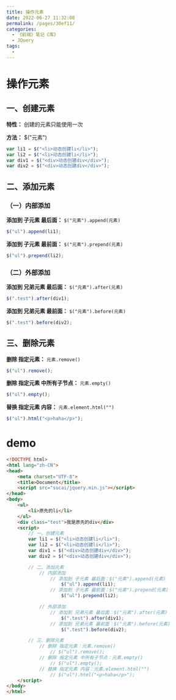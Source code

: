 ```yaml
---
title: 操作元素
date: 2022-06-27 11:32:08
permalink: /pages/30ef11/
categories:
  - 《前端》笔记《库》
  - JQuery
tags:
  - 
---
```

# 操作元素

## 一、创建元素

**特性：** 创建的元素只能使用一次

**方法：** $("元素")

```js
var li1 = $("<li>动态创建li</li>");
var li2 = $("<li>动态创建li</li>");
var div1 = $("<div>动态创建div</div>");
var div2 = $("<div>动态创建div</div>");
```

## 二、添加元素

### （一）内部添加

**添加到 子元素 最后面：** `$("元素").append(元素)`
```js
$("ul").append(li1);
```

**添加到 子元素 最前面：** `$("元素").prepend(元素)`
```js
$("ul").prepend(li2);
```

### （二）外部添加

**添加到 兄弟元素 最后面：** `$("元素").after(元素)`
```js
$(".test").after(div1);
```

**添加到 兄弟元素 最前面：** `$("元素").before(元素)`
```js
$(".test").before(div2);
```

## 三、删除元素

**删除 指定元素：** `元素.remove()`
```js
$("ul").remove();
```

**删除 指定元素 中所有子节点：** `元素.empty()`
```js
$("ul").empty();
```

**替换 指定元素 内容：** `元素.element.html("")`
```js
$("ul").html("<p>haha</p>");
```

# demo
```html
<!DOCTYPE html>
<html lang="zh-CN">
<head>
    <meta charset="UTF-8">
    <title>Document</title>
    <script src="sucai/jquery.min.js"></script>
</head>
<body>
    <ul>
        <li>原先的li</li>
    </ul>
    <div class="test">我是原先的div</div>
    <script>
        // 一、创建元素
        var li1 = $("<li>动态创建li</li>");
        var li2 = $("<li>动态创建li</li>");
        var div1 = $("<div>动态创建div</div>");
        var div2 = $("<div>动态创建div</div>");

        // 二、添加元素
            // 内部添加
                // 添加到 子元素 最后面：$("元素").append(元素)
                    $("ul").append(li1);
                // 添加到 子元素 最前面：$("元素").prepend(元素)
                    $("ul").prepend(li2);

            // 外部添加
                // 添加到 兄弟元素 最后面：$("元素").after(元素)
                    $(".test").after(div1);
                // 添加到 兄弟元素 最前面：$("元素").before(元素)
                    $(".test").before(div2);

        // 三、删除元素
            // 删除 指定元素：元素.remove()
                // $("ul").remove();
            // 删除 指定元素 中所有子节点：元素.empty()
                // $("ul").empty();
            // 替换 指定元素 内容：元素.element.html("")
                // $("ul").html("<p>haha</p>");
    </script>
</body>
</html>
```